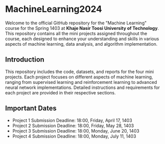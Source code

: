 # MachineLearning2024
Welcome to the official GitHub repository for the "Machine Learning" course for the Spring 1403 at **Khaje Nasir Toosi University of Technology**. This repository contains all the mini projects assigned throughout the course, each designed to enhance your understanding and skills in various aspects of machine learning, data analysis, and algorithm implementation.
## Introduction
This repository includes the code, datasets, and reports for the four mini projects. Each project focuses on different aspects of machine learning, ranging from supervised learning and reinforcement learning to advanced neural network implementations. Detailed instructions and requirements for each project are provided in their respective sections.

## Important Dates
- Project 1 Submission Deadline: 18:00, Friday, April 17, 1403
- Project 2 Submission Deadline: 18:00, Friday, May 28, 1403
- Project 3 Submission Deadline: 18:00, Monday, June 20, 1403
- Project 4 Submission Deadline: 18:00, Monday, July 11, 1403
